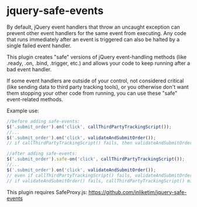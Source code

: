 # jquery-safe-events
By default, jQuery event handlers that throw an uncaught exception can prevent other event handlers for the same event from executing. Any code that runs immediately after an event is triggered can also be halted by a single failed event handler. 

This plugin creates "safe" versions of jQuery event-handling methods (like .ready, .on, .bind, .trigger, etc.) and allows your code to keep running after a bad event handler.

If some event handlers are outside of your control, not considered critical (like sending data to third party tracking tools), or you otherwise don't want them stopping your other code from running, you can use these "safe" event-related methods.

Example use:

```javascript
//before adding safe-events:
$('.submit_order').on('click', callThirdPartyTrackingScript());
//...
$('.submit_order').on('click', validateAndSubmitOrder());
// if callThirdPartyTrackingScript() fails, then validateAndSubmitOrder() might not execute.
```

```javascript
//after adding safe-events:
$('.submit_order').safe-on('click', callThirdPartyTrackingScript());
//...
$('.submit_order').on('click', validateAndSubmitOrder());
// even if callThirdPartyTrackingScript() fails, validateAndSubmitOrder() will always be executed.
// if validateAndSubmitOrder() fails, callThirdPartyTrackingScript() might not execute.
```

This plugin requires SafeProxy.js:
https://github.com/inliketim/jquery-safe-events
